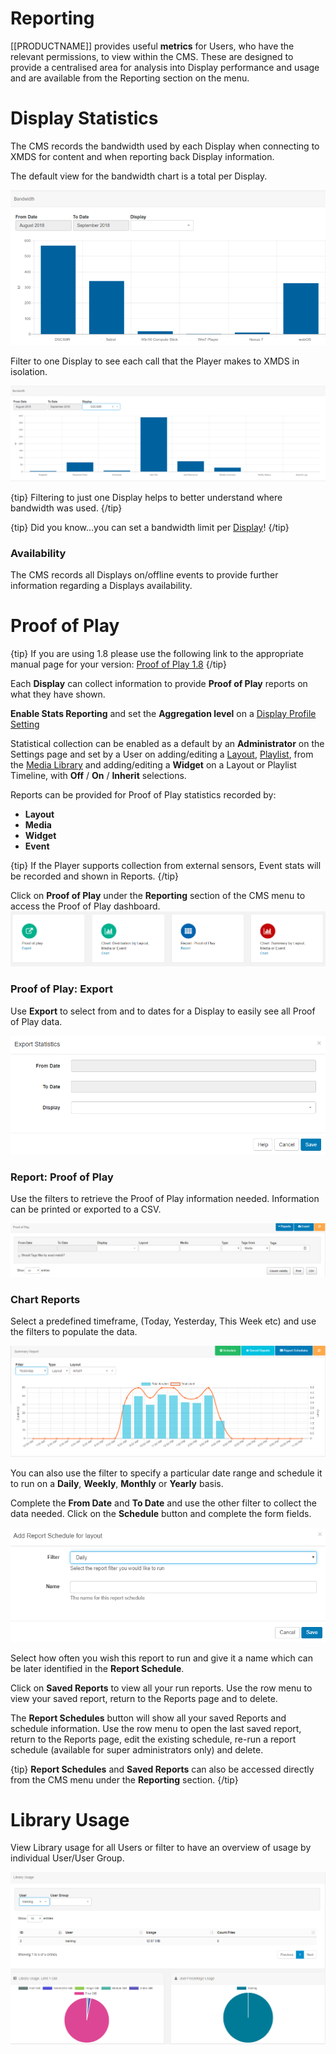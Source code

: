 <!--toc=displays-->

# Reporting

[[PRODUCTNAME]] provides useful **metrics** for Users, who have the relevant permissions, to view within the CMS. These are designed to provide a centralised area for analysis into Display performance and usage and are available from the Reporting section on the menu.

# Display Statistics

The CMS records the bandwidth used by each Display when connecting to XMDS for content and when reporting back Display information. 

The default view for the bandwidth chart is a total per Display.

![Display Statistics Bandwidth](img/displays_statistics_bandwidth.png)



Filter to one Display to see each call that the Player makes to XMDS in isolation.



![Display Statistics Filter](img/displays_statistics_filter.png)

{tip}
Filtering to just one Display helps to better understand where bandwidth was used.
{/tip}

{tip}
Did you know...you can set a bandwidth limit per [Display](<https://xibo.org.uk/manual/en/displays.html>)!
{/tip}

### Availability

The CMS records all Displays on/offline events to provide further information regarding a Displays availability. 

# Proof of Play

{tip}
If you are using 1.8 please use the following link to the appropriate manual page for your version: [Proof of Play 1.8](displays_proof_of_play_1.8.html)
{/tip}

Each **Display** can collect information to provide **Proof of Play** reports on what they have shown.

**Enable Stats Reporting** and set the **Aggregation level** on a [Display Profile Setting](displays_settings.html)

Statistical collection can be enabled as a default by an **Administrator** on the Settings page and set by a User on adding/editing a [Layout](<https://xibo.org.uk/manual/en/layouts.html>), [Playlist](<https://xibo.org.uk/manual/en/media_playlists.html>), from the [Media Library](<https://xibo.org.uk/manual/en/media_library.html>) and adding/editing a **Widget** on a Layout or Playlist Timeline, with **Off** / **On** / **Inherit** selections.

Reports can be provided for Proof of Play statistics recorded by:

- **Layout**
- **Media**
- **Widget**
- **Event**

{tip}
If the Player supports collection from external sensors, Event stats will be recorded and shown in Reports.
{/tip}

Click on **Proof of Play** under the **Reporting** section of the CMS menu to access the Proof of Play dashboard. ![Proof of Play Dashboard](img/v2_proof_of_play_dashboard.png)

### Proof of Play: Export

Use **Export** to select from and to dates for a Display to easily see all Proof of Play data.

![Proof of Play Export](img/v2_displays_export_proof_of_play.png)

### Report: Proof of Play

Use the filters to retrieve the Proof of Play information needed. Information can be printed or exported to a CSV.

![Proof Of Play](img/displays_proofofplay.png)



### Chart Reports

Select a predefined timeframe, (Today, Yesterday, This Week etc) and use the filters to populate the data.

![Proof of Play Summary Report](img/displays_proofofplay_summary_report.png)

You can also use the filter to specify a particular date range and schedule it to run on a **Daily**, **Weekly**, **Monthly** or **Yearly** basis.

Complete the **From Date** and **To Date** and use the other filter to collect the data needed. Click on the **Schedule** button and complete the form fields.

![Proof of Play Reports Schedule](img/displays_proofofplay_report_schedule.png)

Select how often you wish this report to run and give it a name which can be later identified in the **Report Schedule**.

Click on **Saved Reports** to view all your run reports. Use the row menu to view your saved report, return to the Reports page and to delete.

The **Report Schedules** button will show all your saved Reports and schedule information. Use the row menu to open the last saved report, return to the Reports page, edit the existing schedule, re-run a report schedule (available for super administrators only) and delete.

{tip}
**Report Schedules** and **Saved Reports** can also be accessed directly from the CMS menu under the **Reporting** section.
{/tip}

# Library Usage

View Library usage for all Users or filter to have an overview of usage by individual User/User Group. 

![Displays Library Usage](img/displays_library_usage.png)